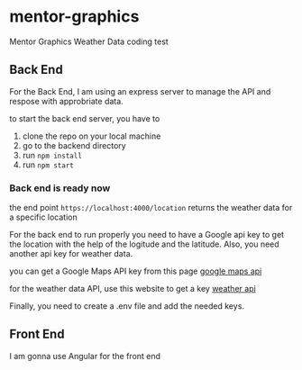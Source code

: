 # mentor-graphics
Mentor Graphics Weather Data coding test

## Back End
For the Back End, I am using an express server to manage the API and respose with approbriate data.

to start the back end server, you have to
1. clone the repo on your local machine
2. go to the backend directory
3. run ```npm install```
4. run ```npm start```

### Back end is ready now
the end point ``` https://localhost:4000/location ``` returns the weather data for a specific location

For the back end to run properly you need to have a Google api key to get the location with the help of the logitude and the latitude. 
Also, you need another api key for weather data. 

you can get a Google Maps API key from this page [google maps api](https://developers.google.com/maps/documentation/geocoding/get-api-key)

for the weather data API, use this website to get a key [weather api](https://www.worldweatheronline.com/developer/)

Finally, you need to create a .env file and add the needed keys.

## Front End 
I am gonna use Angular for the front end 
